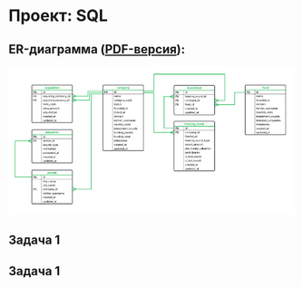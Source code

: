 # Проект: SQL
## ER-диаграмма ([PDF-версия](/6.SQL/er.pdf)):
![ER-диаграмма](/6.SQL/er_image.PNG)
## Задача 1
## Задача 1

